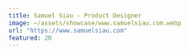 ```yaml
---
title: Samuel Siau - Product Designer
image: ~/assets/showcase/www.samuelsiau.com.webp
url: "https://www.samuelsiau.com"
featured: 20
---
```

